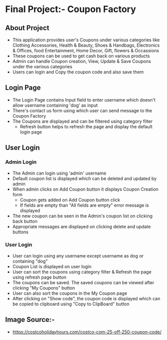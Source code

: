 # Final Project:- Coupon Factory

## About Project 
* This application provides user's Coupons under various categories like Clothing Accessories, Health & Beauty, Shoes & Handbags, Electronics & Offices, food Entertainment, Home Decor, Gift, flowers & Occassions
* These coupons can be used to get cash back on various products 
* Admin can handle Coupon creation, View, Update & Save Coupons under the various categories 
* Users can login and Copy the coupon code and also save them

## Login Page 
* The Login Page contains Input field to enter  username which doesn't allow username containing 'dog' as input
* There's contact us form using which user can send message to the Coupon Factory
* The Coupons are displayed and can be filtered using category filter
  * Refresh button helps to refresh the page and display the default login page

## User Login

### Admin Login
* The Admin can login using 'admin' username
* Default coupon list is displayed which can be deleted and updated by admin
* When admin clicks on Add Coupon button it displays Coupon Creation form 
  * Coupon gets added on Add Coupon button click
  * If fields are empty than "All fields are empty" error message is displayed
* The new coupon can be seen in the Admin's coupon list on clicking back button
* Appropriate messages are displayed on clicking delete and update buttons

### User Login
* User can login using any username except username as dog or containing "dog" 
* Coupon List is displayed on user login
* User can sort the coupons using category filter & Refresh the page using refresh page button 
* The coupons can be saved. The saved coupons can be viewed after clicking "My Coupons" button
* User can also sort the coupons in the My Coupon page
* After clicking on "Show code", the coupon code is displayed which can be copied to clipboard using "Copy to ClipBoard" button 

## Image Source:-
* https://costcoholidayhours.com/costco-com-25-off-250-coupon-code/